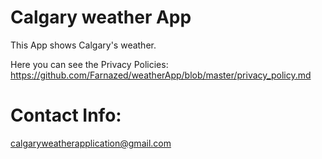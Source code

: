 # Calgary weather App
This App shows Calgary's weather.

Here you can see the Privacy Policies: 
https://github.com/Farnazed/weatherApp/blob/master/privacy_policy.md

# Contact Info: 
calgaryweatherapplication@gmail.com
